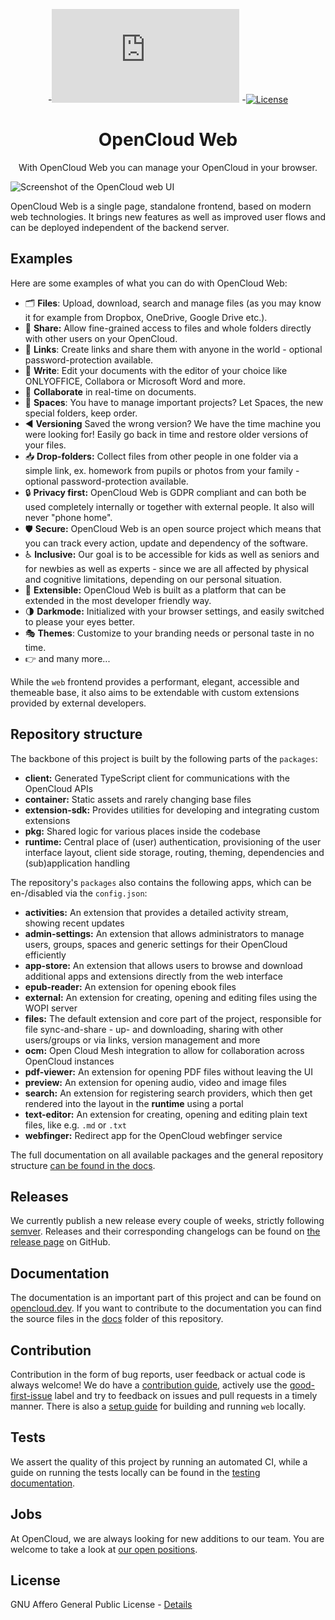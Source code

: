 <div align=center>

-[![Matrix](https://img.shields.io/matrix/opencloud%3Amatrix.org?logo=matrix)](https://app.element.io/#/room/#opencloud:matrix.org)
-[![License](https://img.shields.io/badge/License-AGPL%20v3-blue.svg)](https://www.gnu.org/licenses/agpl-3.0)

# OpenCloud Web
With OpenCloud Web you can manage your OpenCloud in your browser.

</div>

![Screenshot of the OpenCloud web UI](https://raw.githubusercontent.com/opencloud-eu/.github/refs/heads/main/profile/web-ui-gallery-view-optimized.jpg)


OpenCloud Web is a single page, standalone frontend, based on modern web technologies. It brings new features as well as improved user flows and can be deployed independent of the backend server.

## Examples
Here are some examples of what you can do with OpenCloud Web:
- 🗂 **Files**: Upload, download, search and manage files (as you may know it for example from Dropbox, OneDrive, Google Drive etc.).
- 👥 **Share:** Allow fine-grained access to files and whole folders directly with other users on your OpenCloud.
- 🔗 **Links**: Create links and share them with anyone in the world - optional password-protection available.
- 📝 **Write**: Edit your documents with the editor of your choice like ONLYOFFICE, Collabora or Microsoft Word and more.
- 🤝 **Collaborate** in real-time on documents.
- 🚀 **Spaces**: You have to manage important projects? Let Spaces, the new special folders, keep order. 
- ◀️ **Versioning** Saved the wrong version? We have the time machine you were looking for! Easily go back in time and restore older versions of your files.
- 📥 **Drop-folders:** Collect files from other people in one folder via a simple link, ex. homework from pupils or photos from your family - optional password-protection available.
- 🔒 **Privacy first:** OpenCloud Web is GDPR compliant and can both be used completely internally or together with external people. It also will never "phone home".
- 🛡 **Secure:** OpenCloud Web is an open source project which means that you can track every action, update and dependency of the software.
- ♿ **Inclusive:** Our goal is to be accessible for kids as well as seniors and for newbies as well as experts - since we are all affected by physical and cognitive limitations, depending on our personal situation.
- 🧩 **Extensible:** OpenCloud Web is built as a platform that can be extended in the most developer friendly way.
- 🌗 **Darkmode:** Initialized with your browser settings, and easily switched to please your eyes better.
- 🎭 **Themes**: Customize to your branding needs or personal taste in no time.
- 👉 and many more...

While the `web` frontend provides a performant, elegant, accessible and themeable base, it also aims to be extendable with custom extensions provided by external developers.

## Repository structure

The backbone of this project is built by the following parts of the `packages`:
- **client:** Generated TypeScript client for communications with the OpenCloud APIs
- **container:** Static assets and rarely changing base files
- **extension-sdk:** Provides utilities for developing and integrating custom extensions
- **pkg:** Shared logic for various places inside the codebase
- **runtime:** Central place of (user) authentication, provisioning of the user interface layout, client side storage, routing, theming, dependencies and (sub)application handling

The repository's `packages` also contains the following apps, which can be en-/disabled via the `config.json`:
- **activities:** An extension that provides a detailed activity stream, showing recent updates
- **admin-settings:** An extension that allows administrators to manage users, groups, spaces and generic settings for their OpenCloud efficiently
- **app-store:** An extension that allows users to browse and download additional apps and extensions directly from the web interface
- **epub-reader:** An extension for opening ebook files
- **external:** An extension for creating, opening and editing files using the WOPI server
- **files:** The default extension and core part of the project, responsible for file sync-and-share - up- and downloading, sharing with other users/groups or via links, version management and more
- **ocm:** Open Cloud Mesh integration to allow for collaboration across OpenCloud instances
- **pdf-viewer:** An extension for opening PDF files without leaving the UI
- **preview:** An extension for opening audio, video and image files
- **search:** An extension for registering search providers, which then get rendered into the layout in the **runtime** using a portal
- **text-editor:** An extension for creating, opening and editing plain text files, like e.g. `.md` or `.txt`
- **webfinger:** Redirect app for the OpenCloud webfinger service

The full documentation on all available packages and the general repository structure [can be found in the docs](https://docs.opencloud.eu/clients/web/development/repo-structure/).

## Releases
We currently publish a new release every couple of weeks, strictly following [semver](https://semver.org/). Releases and their corresponding changelogs can be found on [the release page](https://github.com/opencloud-eu/web/releases) on GitHub.

## Documentation
The documentation is an important part of this project and can be found on [opencloud.dev](https://docs.opencloud.eu/clients/web).
If you want to contribute to the documentation you can find the source files in the [docs](https://github.com/opencloud-eu/web/tree/main/docs) folder of this repository.

## Contribution
Contribution in the form of bug reports, user feedback or actual code is always welcome! We do have a [contribution guide](https://github.com/opencloud-eu/web/blob/main/.github/CONTRIBUTING.md), actively use the [good-first-issue](https://github.com/opencloud-eu/web/issues?q=is%3Aopen+is%3Aissue+label%3A%22good%20first%20issue%22) label and try to feedback on issues and pull requests in a timely manner. There is also a [setup guide](https://docs.opencloud.eu/clients/web/getting-started/) for building and running `web` locally.

## Tests
We assert the quality of this project by running an automated CI, while a guide on running the tests locally can be found in the [testing documentation](https://docs.opencloud.eu/clients/web/testing/testing/).

## Jobs
At OpenCloud, we are always looking for new additions to our team. You are welcome to take a look at [our open positions](https://www.heinlein-support.de/jobs). 

## License
GNU Affero General Public License - [Details](https://github.com/opencloud-eu/web/blob/main/LICENSE)

